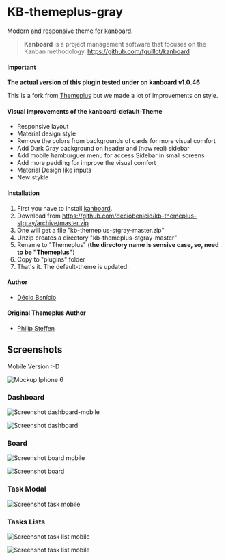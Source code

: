# KB-themeplus-gray

Modern and responsive theme for kanboard.

> **Kanboard** is a project management software that focuses on the Kanban methodology.
https://github.com/fguillot/kanboard

#### Important

**The actual version of this plugin tested under on kanboard v1.0.46**

This is a fork from [Themeplus](https://github.com/phsteffen/kanboard-themeplus) but we made a lot of improvements on style.

#### Visual improvements of the kanboard-default-Theme

* Responsive layout
* Material design style
* Remove the colors from backgrounds of cards for more visual comfort
* Add Dark Gray background on header and (now real) sidebar
* Add mobile hamburguer menu for access Sidebar in small screens
* Add more padding for improve the visual comfort
* Material Design like inputs
* New stykle

#### Installation

1. First you have to install [kanboard](https://github.com/fguillot/kanboard).
1. Download from https://github.com/deciobenicio/kb-themeplus-stgray/archive/master.zip
1. One will get a file "kb-themeplus-stgray-master.zip"
1. Unzip creates a directory "kb-themeplus-stgray-master"
1. Rename to "Themeplus" (**the directory name is sensive case, so, need to be "Themeplus"**)
1. Copy to "plugins" folder
1. That's it. The default-theme is updated.

#### Author

* [Décio Benício](https://github.com/deciobenicio)

#### Original Themeplus Author

* [Philip Steffen](https://github.com/phsteffen)



## Screenshots

Mobile Version :-D

![Mockup Iphone 6](https://github.com/deciobenicio/kanboard-themeplus/raw/master/screenshots/iphone6-mockup.jpg)


### Dashboard

![Screenshot dashboard-mobile](https://github.com/deciobenicio/kanboard-themeplus/raw/master/screenshots/dashboard-mobile.png)

![Screenshot dashboard](https://github.com/deciobenicio/kanboard-themeplus/raw/master/screenshots/dashboard.png)

### Board

![Screenshot board mobile](https://github.com/deciobenicio/kanboard-themeplus/raw/master/screenshots/board-mobile.png)

![Screenshot board](https://github.com/deciobenicio/kanboard-themeplus/raw/master/screenshots/board.png)


### Task Modal

![Screenshot task mobile](https://github.com/deciobenicio/kanboard-themeplus/raw/master/screenshots/task.png)

### Tasks Lists

![Screenshot task list mobile](https://github.com/deciobenicio/kanboard-themeplus/raw/master/screenshots/list-tasks-mobile.png)

![Screenshot task list mobile](https://github.com/deciobenicio/kanboard-themeplus/raw/master/screenshots/list-tasks.png)
